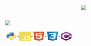 
<p align="center">
  <a href="https://github.com/Igthz">
<img height="80em" src="https://discord.c99.nl/widget/theme-1/1016119034770640916.png"/>   
  </div>
<div style="display: inline_block"><br>
  <img height="80em" src="https://github-readme-stats.vercel.app/api/top-langs/?username=Igthz&theme=dark&hide_border=false&&layout=compact"/>
</div>
<div style="display: inline_block"><br>
    <img align="top" alt="lie-Python" height="30" width="40" src="https://raw.githubusercontent.com/devicons/devicon/master/icons/python/python-original.svg">
  <img align="top" alt="lie-Js" height="30" width="40" src="https://raw.githubusercontent.com/devicons/devicon/master/icons/javascript/javascript-plain.svg">
  <img align="top" alt="lie-HTML" height="30" width="40" src="https://raw.githubusercontent.com/devicons/devicon/master/icons/html5/html5-original.svg">
  <img align="top" alt="lie-CSS" height="30" width="40" src="https://raw.githubusercontent.com/devicons/devicon/master/icons/css3/css3-original.svg">
  <img align="top" alt="lie-Csharp" height="30" width="40" src="https://raw.githubusercontent.com/devicons/devicon/master/icons/csharp/csharp-original.svg"> 
</div>

